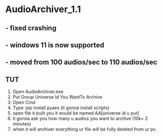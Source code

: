 # AudioArchiver_1.1

## - fixed crashing
## - windows 11 is now supported
## - moved from 100 audios/sec to  110 audios/sec

TUT
---
1) Open AudioArchiver.exe
2) Put Group Universe Id You WantTo Archive
3) Open Cmd
4) Type: pip install pyaes (it gonna install scripts)
5) open file it built you it would be named AA[universe id u put]
6) it gonna ask you how many u audios you want to archive (10k= 2 minutes)
7) when it will archiver everything ur file will be fully deleted from ur pc.
